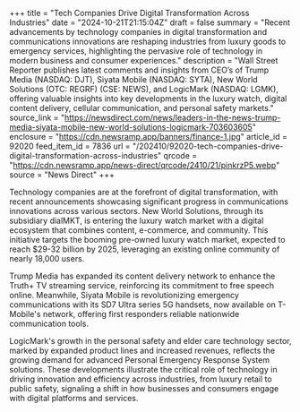 +++
title = "Tech Companies Drive Digital Transformation Across Industries"
date = "2024-10-21T21:15:04Z"
draft = false
summary = "Recent advancements by technology companies in digital transformation and communications innovations are reshaping industries from luxury goods to emergency services, highlighting the pervasive role of technology in modern business and consumer experiences."
description = "Wall Street Reporter publishes latest comments and insights from CEO’s of Trump Media (NASDAQ: DJT), Siyata Mobile (NASDAQ: SYTA), New World Solutions (OTC: REGRF) (CSE: NEWS), and LogicMark (NASDAQ: LGMK), offering valuable insights into key developments in the luxury watch, digital content delivery, cellular communication, and personal safety markets."
source_link = "https://newsdirect.com/news/leaders-in-the-news-trump-media-siyata-mobile-new-world-solutions-logicmark-703603605"
enclosure = "https://cdn.newsramp.app/banners/finance-1.jpg"
article_id = 92020
feed_item_id = 7836
url = "/202410/92020-tech-companies-drive-digital-transformation-across-industries"
qrcode = "https://cdn.newsramp.app/news-direct/qrcode/2410/21/pinkrzP5.webp"
source = "News Direct"
+++

<p>Technology companies are at the forefront of digital transformation, with recent announcements showcasing significant progress in communications innovations across various sectors. New World Solutions, through its subsidiary dialMKT, is entering the luxury watch market with a digital ecosystem that combines content, e-commerce, and community. This initiative targets the booming pre-owned luxury watch market, expected to reach $29-32 billion by 2025, leveraging an existing online community of nearly 18,000 users.</p><p>Trump Media has expanded its content delivery network to enhance the Truth+ TV streaming service, reinforcing its commitment to free speech online. Meanwhile, Siyata Mobile is revolutionizing emergency communications with its SD7 Ultra series 5G handsets, now available on T-Mobile's network, offering first responders reliable nationwide communication tools.</p><p>LogicMark's growth in the personal safety and elder care technology sector, marked by expanded product lines and increased revenues, reflects the growing demand for advanced Personal Emergency Response System solutions. These developments illustrate the critical role of technology in driving innovation and efficiency across industries, from luxury retail to public safety, signaling a shift in how businesses and consumers engage with digital platforms and services.</p>